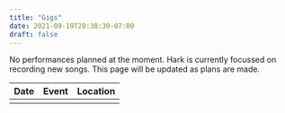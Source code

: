 ```yaml
---
title: "Gigs"
date: 2021-09-19T20:38:30-07:00
draft: false
---
```


No performances planned at the moment. Hark is currently focussed on   recording new songs. This page will be updated as plans are made.

| Date        | Event         | Location  |
| ----------- |:-------------:| ---------:|
| | | |